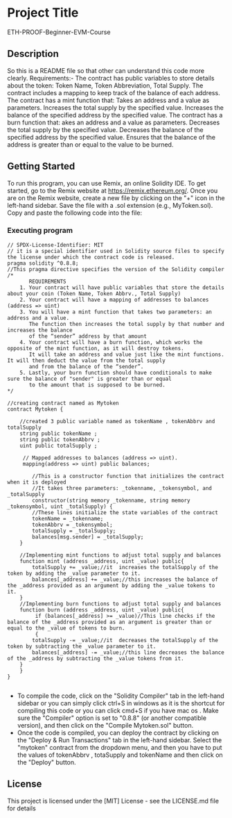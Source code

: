 


# Project Title

ETH-PROOF-Beginner-EVM-Course

## Description

So this is a README file so that other can understand this code more clearly.
Requirements:-
The contract has public variables to store details about the token:
Token Name,
Token Abbreviation,
Total Supply.
The contract includes a mapping to keep track of the balance of each address.
The contract has a mint function that:
Takes an address and a value as parameters.
Increases the total supply by the specified value.
Increases the balance of the specified address by the specified value.
The contract has a burn function that:
akes an address and a value as parameters.
Decreases the total supply by the specified value.
Decreases the balance of the specified address by the specified value.
Ensures that the balance of the address is greater than or equal to the value to be burned.
## Getting Started



To run this program, you can use Remix, an online Solidity IDE. To get started, go to the Remix website at https://remix.ethereum.org/.
Once you are on the Remix website, create a new file by clicking on the "+" icon in the left-hand sidebar. Save the file with a .sol extension (e.g., MyToken.sol). Copy and paste the following code into the file:
### Executing program


```
// SPDX-License-Identifier: MIT
// it is a special identifier used in Solidity source files to specify the license under which the contract code is released.
pragma solidity ^0.8.8;
//This pragma directive specifies the version of the Solidity compiler
/*
       REQUIREMENTS
    1. Your contract will have public variables that store the details about your coin (Token Name, Token Abbrv., Total Supply)
    2. Your contract will have a mapping of addresses to balances (address => uint)
    3. You will have a mint function that takes two parameters: an address and a value. 
       The function then increases the total supply by that number and increases the balance 
       of the “sender” address by that amount
    4. Your contract will have a burn function, which works the opposite of the mint function, as it will destroy tokens. 
       It will take an address and value just like the mint functions. It will then deduct the value from the total supply 
       and from the balance of the “sender”.
    5. Lastly, your burn function should have conditionals to make sure the balance of "sender" is greater than or equal 
       to the amount that is supposed to be burned.
*/

//creating contract named as Mytoken
contract Mytoken {

    //created 3 public variable named as tokenName , tokenAbbrv and totalSupply
    string public tokenName ;
    string public tokenAbbrv ;
    uint public totalSupply ;

     // Mapped addresses to balances (address => uint).
     mapping(address => uint) public balances;
     
        //This is a constructor function that initializes the contract when it is deployed
        //It takes three parameters: _tokenname, _tokensymbol, and _totalSupply
        constructor(string memory _tokenname, string memory _tokensymbol, uint _totalSupply) {
        //These lines initialize the state variables of the contract
        tokenName = _tokenname;
        tokenAbbrv = _tokensymbol;
        totalSupply = _totalSupply;
        balances[msg.sender] = _totalSupply;
    }

    //Implementing mint functions to adjust total supply and balances
    function mint (address _address, uint _value) public{
        totalSupply += _value;//it  increases the totalSupply of the token by adding the _value parameter to it.
        balances[_address] += _value;//this increases the balance of the _address provided as an argument by adding the _value tokens to it.
    }
    //Implementing burn functions to adjust total supply and balances
    function burn (address _address, uint _value) public{
         if (balances[_address] >= _value)//This line checks if the balance of the _address provided as an argument is greater than or equal to the _value of tokens to burn.
         {
        totalSupply -= _value;//it  decreases the totalSupply of the token by subtracting the _value parameter to it.
        balances[_address] -= _value;//this line decreases the balance of the _address by subtracting the _value tokens from it.
    }
    }
}
 
```
* To compile the code, click on the "Solidity Compiler" tab in the left-hand sidebar or you can simply click ctrl+S in windows as it is the shortcut for compiling this code or you can click cmd+S if you have mac os . Make sure the "Compiler" option is set to "0.8.8" (or another compatible version), and then click on the "Compile Mytoken.sol" button.
* Once the code is compiled, you can deploy the contract by clicking on the "Deploy & Run Transactions" tab in the left-hand sidebar. Select the "mytoken" contract from the dropdown menu, and then you have to put the values of tokenAbbrv , totaSupply and tokenName and then click on the "Deploy" button.





## License

This project is licensed under the [MIT] License - see the LICENSE.md file for details
